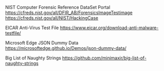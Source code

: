 NIST Computer Forensic Reference DataSet Portal
https://cfreds.nist.gov/all/DFIR_AB/ForensicsImageTestimage
https://cfreds.nist.gov/all/NIST/HackingCase

EICAR Anti-Virus Test File
https://www.eicar.org/download-anti-malware-testfile/

Microsoft Edge JSON Dummy Data
https://microsoftedge.github.io/Demos/json-dummy-data/

Big List of Naughty Strings
https://github.com/minimaxir/big-list-of-naughty-strings
